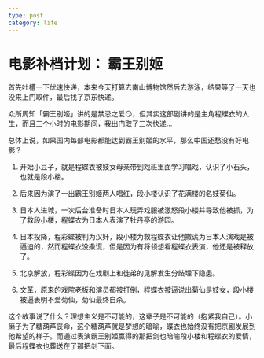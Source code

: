 ```yaml
---
type: post
category: life
---
```

# 电影补档计划： 霸王别姬

首先吐槽一下优速快递，本来今天打算去南山博物馆然后去游泳，结果等了一天也没来上门取件，最后找了京东快递。

众所周知「霸王别姬」讲的是禁忌之爱😏，但其实这部剧讲的是主角程蝶衣的人生，而且三个小时的电影期间，我出门取了三次快递... 

总体上说，如果国内每部电影都能达到霸王别姬的水平，那么中国还愁没有好电影？

1. 开始小豆子，就是程蝶衣被妓女母亲带到戏班里面学习唱戏，认识了小石头，也就是段小楼。

2. 后来因为演了一出霸王别姬两人唱红，段小楼认识了花满楼的名妓菊仙。

3. 日本人进城，一次后台准备时日本人玩弄戏服被激怒段小楼并导致他被抓，为了救段小楼，程蝶衣为日本人表演了牡丹亭的游园。

4. 日本投降，程彩蝶被判为汉奸，段小楼为救程蝶衣让他撒谎为日本人演戏是被逼迫的，然而程蝶衣没撒谎，但是因为有将领想看程蝶衣表演，他还是被释放了。

5. 北京解放，程彩蝶因为在戏剧上和徒弟的见解发生分歧埋下隐患。

6. 文革，原来的戏院老板和演员都被打倒，程蝶衣被逼说出菊仙是妓女，段小楼被逼表明不爱菊仙，菊仙最终自杀。

这个故事说了什么？理想主义是不可能的，这辈子是不可能的（抱紧我自己）。小癞子为了糖葫芦丧命，这个糖葫芦就是梦想的暗喻，蝶衣也始终没有把京剧发展到他希望的样子。而通过表演霸王别姬赢得的那把剑也暗喻段小楼和程蝶衣的爱情，最后程蝶衣也葬送在了那把剑下面。